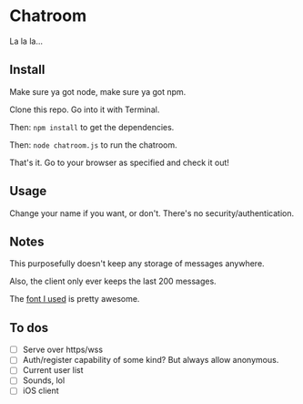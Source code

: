 # Chatroom

La la la...

## Install

Make sure ya got node, make sure ya got npm.

Clone this repo. Go into it with Terminal.

Then: `npm install` to get the dependencies.

Then: `node chatroom.js` to run the chatroom.

That's it. Go to your browser as specified and check it out!

## Usage

Change your name if you want, or don't. There's no security/authentication.

## Notes

This purposefully doesn't keep any storage of messages anywhere.

Also, the client only ever keeps the last 200 messages.

The [font I used](https://managore.itch.io/m5x7) is pretty awesome.

## To dos

- [ ] Serve over https/wss
- [ ] Auth/register capability of some kind? But always allow anonymous.
- [ ] Current user list
- [ ] Sounds, lol
- [ ] iOS client
